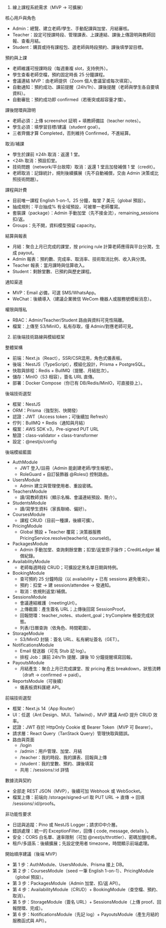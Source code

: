 1) 線上課程系統需求（MVP → 可擴展）

核心用戶與角色
- Admin：總覽、建立老師/學生、手動配課與加堂、月結審核。
- Teacher：設定可授課時段、管理課表、上課連結、課後上傳證明與教師回報、查看月結。
- Student：購買或持有課程包、選老師與時段預約、課後填學習目標。

預約與上課
- 老師維護可授課時段（每週重複 slot，支持例外）。
- 學生查看老師空檔，預約固定時長 25 分鐘課程。
- 會議連結 MVP：由老師提供（Zoom 個人會議室或每次填寫）。
- 自動通知：預約成功、課前提醒（24h/1h）、課後提醒（老師與學生各自要填資料）。
- 自動審批：預約成功即 confirmed（若衝突或超容量才擋）。

課後閉環與證明
- 老師必須：上傳 screenshot 証明 + 填教師備註（teacher notes）。
- 學生必須：填學習目標/建議（student goal）。
- 三者齊備才算 Completed，否則維持 Confirmed，不進結算。

取消/補課
- 學生於課前 ≥24h 取消：返還 1 堂。
- <24h 取消：預設扣堂。
- 技術問題（network/平台故障）取消：返還 1 堂且加發補償 1 堂（credit）。
- 老師取消：記錄統計，規則後續擴展（先不自動補償，交由 Admin 決策或比照技術問題）。

課程與計費
- 目前唯一課程 English 1-on-1，25 分鐘，每堂 7 美元（global 預設）。
- 抽成規則：平台抽成% 有全域預設，可被單一老師覆寫。
- 套裝課（package）：Admin 手動加堂（先不接金流），remaining_sessions 扣/返。
- Groups：先不開，資料模型預留 capacity。

結算與報表
- 月結：聚合上月已完成的課堂，按 pricing rule 計算老師應得與平台分潤，生成 payout。
- Admin 報表：預約數、完成率、取消率、技術取消比例、收入與分潤。
- Teacher 報表：當月課時與估算收入。
- Student：剩餘堂數、已預約與歷史課程。

通知渠道
- MVP：Email 必備，可選 SMS/WhatsApp。
- WeChat：後續導入（建議企業微信 WeCom 機器人或服務號模板消息）。

權限與隱私
- RBAC：Admin/Teacher/Student 路由與資料可見性隔離。
- 檔案：上傳至 S3/MinIO，私有存取，僅 Admin/對應老師可見。

2) 前後端技術路線與模組框架

整體架構
- 前端：Next.js（React），SSR/CSR混用，角色式儀表板。
- 後端：NestJS（TypeScript），模組化設計，Prisma + PostgreSQL。
- 快取與排程：Redis + BullMQ（提醒、月結批次）。
- 儲存：MinIO（S3 相容），簽名 URL 直傳。
- 部署：Docker Compose（你已有 DB/Redis/MinIO，可直接掛上）。

後端技術選型
- 框架：NestJS
- ORM：Prisma（強型別、快開發）
- 認證：JWT（Access token；可後續加 Refresh）
- 佇列：BullMQ + Redis（通知與月結）
- 檔案：AWS SDK v3，Pre-signed PUT URL
- 驗證：class-validator + class-transformer
- 設定：@nestjs/config

後端模組藍圖
- AuthModule
  - JWT 登入/註冊（Admin 能創建老師/學生帳號）。
  - RoleGuard + 自訂裝飾器 @Roles() 控制路由。
- UsersModule
  - Admin 建立與管理使用者、重設密碼。
- TeachersModule
  - 讀/寫教師資料（顯示名稱、會議連結預設、簡介）。
- StudentsModule
  - 讀/寫學生資料（家長聯絡、偏好）。
- CoursesModule
  - 課程 CRUD（目前一種課，後續可擴）。
- PricingModule
  - Global 預設 + Teacher 覆寫；決策器服務 PricingService.resolve(teacherId, courseId)。
- PackagesModule
  - Admin 手動加堂、查詢剩餘堂數；扣堂/返堂原子操作；CreditLedger 補償紀錄。
- AvailabilityModule
  - 老師每週時段 CRUD；可擴設定黑名單日期與特例。
- BookingModule
  - 查可預約 25 分鐘時段（以 availability + 已有 sessions 避免衝突）。
  - 預約：扣堂 → 建 session/attendee → 發通知。
  - 取消：依規則返堂/補償。
- SessionsModule
  - 會議連結維護（meetingUrl）。
  - 上傳截圖：產生簽名 URL；上傳後回寫 SessionProof。
  - 回報閉環：teacher_notes、student_goal；tryComplete 檢查完成狀態。
  - 列表/日曆查詢（依角色、時間範圍）。
- StorageModule
  - S3/MinIO 封裝：簽名 URL、私有網址簽名（GET）。
- NotificationsModule
  - Email 發送器（可先 Stub 記 log）。
  - 排程 Job：課前 24h/1h 提醒、課後 10 分鐘提醒填寫回報。
- PayoutsModule
  - 月結產生：聚合上月已完成課堂、按 pricing 產出 breakdown，狀態流轉（draft → confirmed → paid）。
- ReportsModule（可後續）
  - 儀表板資料匯總 API。

前端技術選型
- 框架：Next.js 14（App Router）
- UI：任選（Ant Design、MUI、Tailwind），MVP 建議 AntD 提升 CRUD 效率。
- 認證：JWT 存於 HttpOnly Cookie 或 Bearer Token（MVP 可 Bearer）。
- 請求層：React Query（TanStack Query）管理快取與錯誤。
- 路由與頁面
  - /login
  - /admin：用戶管理、加堂、月結
  - /teacher：我的時段、我的課表、回報與上傳
  - /student：我的堂數、預約、課後填寫
  - 共用：/sessions/:id 詳情

數據流與契約
- 全部走 REST JSON（MVP），後續可加 Webhook 或 WebSocket。
- 檔案上傳：前端向 /storage/signed-url 取 PUT URL → 直傳 → 回填 /sessions/:id/proofs。

非功能性要求
- 日誌與追蹤：Pino 或 NestJS Logger；請求ID中介層。
- 錯誤處理：統一的 ExceptionFilter，回傳 { code, message, details }。
- 安全：CORS 白名單、速率限制（可加 @nestjs/throttler）、密碼加鹽哈希。
- 租戶/多語系：後續擴展；先設定使用者 timezone，時間顯示前端處理。

開始順序建議（後端 MVP）
- 第 1 步：AuthModule、UsersModule、Prisma 接上 DB。
- 第 2 步：CoursesModule（seed 一筆 English 1-on-1）、PricingModule（global 預設）。
- 第 3 步：PackagesModule（Admin 加堂、扣/返 API）。
- 第 4 步：AvailabilityModule（CRUD）+ BookingModule（查空檔、預約、取消）。
- 第 5 步：StorageModule（簽名 URL）+ SessionsModule（上傳 proof、回報閉環、完成）。
- 第 6 步：NotificationsModule（先記 log）+ PayoutsModule（產生月結的服務函式與 API）。